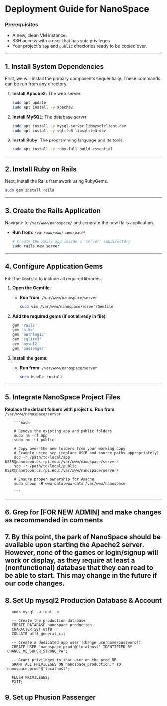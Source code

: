 # Deployment Guide for NanoSpace

### **Prerequisites**

  * A new, clean VM instance.
  * SSH access with a user that has `sudo` privileges.
  * Your project's `app` and `public` directories ready to be copied over.

-----

## 1. Install System Dependencies

First, we will install the primary components sequentially. These commands can be run from any directory.

1.  **Install Apache2**: The web server.

    ```bash
    sudo apt update
    sudo apt install -y apache2
    ```

2.  **Install MySQL**: The database server.

    ```bash
    sudo apt install -y mysql-server libmysqlclient-dev
    sudo apt install -y sqlite3 libsqlite3-dev
    ```

3.  **Install Ruby**: The programming language and its tools.

    ```bash
    sudo apt install -y ruby-full build-essential
    ```

-----

##  2. Install Ruby on Rails

Next, install the Rails framework using RubyGems.

```bash
sudo gem install rails
```

-----

##  3. Create the Rails Application

Navigate to `/var/www/nanospace/` and generate the new Rails application.

  * **Run from**: `/var/www/www/nanospace/`
    ```bash
    # Create the Rails app inside a 'server' subdirectory
    sudo rails new server
    ```

-----

##  4. Configure Application Gems

Edit the `Gemfile` to include all required libraries.

1.  **Open the Gemfile**:

      * **Run from**: `/var/www/nanospace/server`
        ```bash
        sudo vim /var/www/nanospace/server/Gemfile
        ```

2.  **Add the required gems (if not already in file)**:

    ```ruby
    gem 'rails'
    gem 'hike'
    gem 'authlogic'
    gem 'sqlite3'
    gem 'mysql2'
    gem 'passenger'
    ```

3.  **Install the gems**:

      * **Run from**: `/var/www/nanospace/server`
        ```bash
        sudo bundle install
        ```

-----

##  5. Integrate NanoSpace Project Files

**Replace the default folders with project's:** 
**Run from**: `/var/www/nanospace/server`

        ```bash
        
        # Remove the existing app and public folders
        sudo rm -rf app
        sudo rm -rf public
        
        # Copy over the new folders from your working copy
        # Example using scp (replace USER and source paths appropriately)
        scp -r /path/to/local/app USER@nanotoon.cs.rpi.edu:/var/www/nanospace/server/
        scp -r /path/to/local/public USER@nanotoon.cs.rpi.edu:/var/www/nanospace/server/
        
        # Ensure proper ownership for Apache
        sudo chown -R www-data:www-data /var/www/nanospace

        ```

-----

## 6.  Grep for [FOR NEW ADMIN] and make changes as recommended in comments

## 7.  By this point, the park of NanoSpace should be available upon starting the Apache2 server. However, none of the games or login/signup will work or display, as they require at least a (nonfunctional) database that they can read to be able to start. This may change in the future if our code changes.

## 8.  Set Up mysql2 Production Database & Account


```
   sudo mysql -u root -p

   -- Create the production database
   CREATE DATABASE nanospace_production
   CHARACTER SET utf8
   COLLATE utf8_general_ci;

   -- Create a dedicated app user (change username/password!)
   CREATE USER 'nanospace_prod'@'localhost' IDENTIFIED BY 'CHANGE_ME_SUPER_STRONG_PW';

   -- Grant privileges to that user on the prod DB
   GRANT ALL PRIVILEGES ON nanospace_production.* TO 'nanospace_prod'@'localhost';

   FLUSH PRIVILEGES;
   EXIT;

```

## 9.   Set up Phusion Passenger 
